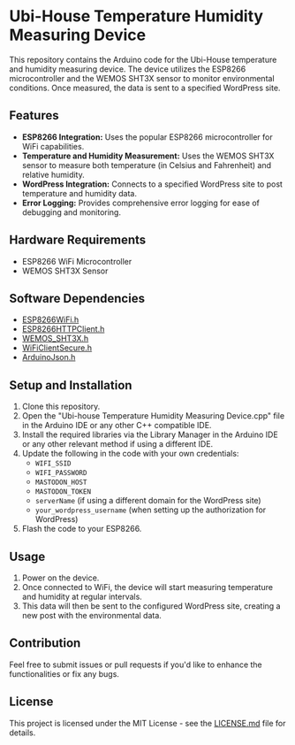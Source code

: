 # Ubi-House Temperature Humidity Measuring Device

This repository contains the Arduino code for the Ubi-House temperature and humidity measuring device. The device utilizes the ESP8266 microcontroller and the WEMOS SHT3X sensor to monitor environmental conditions. Once measured, the data is sent to a specified WordPress site.

## Features

- **ESP8266 Integration:** Uses the popular ESP8266 microcontroller for WiFi capabilities.
- **Temperature and Humidity Measurement:** Uses the WEMOS SHT3X sensor to measure both temperature (in Celsius and Fahrenheit) and relative humidity.
- **WordPress Integration:** Connects to a specified WordPress site to post temperature and humidity data.
- **Error Logging:** Provides comprehensive error logging for ease of debugging and monitoring.
  
## Hardware Requirements

- ESP8266 WiFi Microcontroller
- WEMOS SHT3X Sensor

## Software Dependencies

- [ESP8266WiFi.h](https://github.com/esp8266/Arduino/tree/master/libraries/ESP8266WiFi)
- [ESP8266HTTPClient.h](https://github.com/esp8266/Arduino/tree/master/libraries/ESP8266HTTPClient)
- [WEMOS_SHT3X.h](https://github.com/wemos/WEMOS_SHT3x_Arduino_Library)
- [WiFiClientSecure.h](https://github.com/esp8266/Arduino/tree/master/libraries/ESP8266WiFi/src)
- [ArduinoJson.h](https://arduinojson.org/)

## Setup and Installation

1. Clone this repository.
2. Open the "Ubi-house Temperature Humidity Measuring Device.cpp" file in the Arduino IDE or any other C++ compatible IDE.
3. Install the required libraries via the Library Manager in the Arduino IDE or any other relevant method if using a different IDE.
4. Update the following in the code with your own credentials:
   - `WIFI_SSID`
   - `WIFI_PASSWORD`
   - `MASTODON_HOST`
   - `MASTODON_TOKEN`
   - `serverName` (if using a different domain for the WordPress site)
   - `your_wordpress_username` (when setting up the authorization for WordPress)
5. Flash the code to your ESP8266.

## Usage

1. Power on the device.
2. Once connected to WiFi, the device will start measuring temperature and humidity at regular intervals.
3. This data will then be sent to the configured WordPress site, creating a new post with the environmental data.

## Contribution

Feel free to submit issues or pull requests if you'd like to enhance the functionalities or fix any bugs.

## License

This project is licensed under the MIT License - see the [LICENSE.md](LICENSE.md) file for details.

